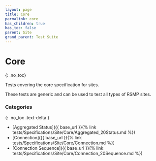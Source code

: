 ```yaml
---
layout: page
title: Core
parmalink: core
has_children: true
has_toc: false
parent: Site
grand_parent: Test Suite
---
```


# Core
{: .no_toc}

Tests covering the core specification for sites.

These tests are generic and can be used to test all types of RSMP sites.

### Categories
{: .no_toc .text-delta }
- [Aggregated Status]({{ base_url }}{% link tests/Specifications/Site/Core/Aggregated_20Status.md %})
- [Connection]({{ base_url }}{% link tests/Specifications/Site/Core/Connection.md %})
- [Connection Sequence]({{ base_url }}{% link tests/Specifications/Site/Core/Connection_20Sequence.md %})

